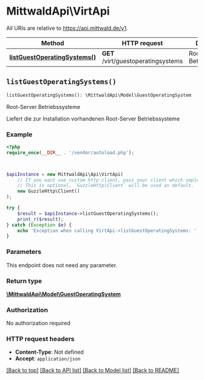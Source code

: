 # MittwaldApi\VirtApi

All URIs are relative to https://api.mittwald.de/v1.

Method | HTTP request | Description
------------- | ------------- | -------------
[**listGuestOperatingSystems()**](VirtApi.md#listGuestOperatingSystems) | **GET** /virt/guestoperatingsystems | Root-Server Betriebssysteme


## `listGuestOperatingSystems()`

```php
listGuestOperatingSystems(): \MittwaldApi\Model\GuestOperatingSystem
```

Root-Server Betriebssysteme

Liefert die zur Installation vorhandenen Root-Server Betriebssysteme

### Example

```php
<?php
require_once(__DIR__ . '/vendor/autoload.php');



$apiInstance = new MittwaldApi\Api\VirtApi(
    // If you want use custom http client, pass your client which implements `GuzzleHttp\ClientInterface`.
    // This is optional, `GuzzleHttp\Client` will be used as default.
    new GuzzleHttp\Client()
);

try {
    $result = $apiInstance->listGuestOperatingSystems();
    print_r($result);
} catch (Exception $e) {
    echo 'Exception when calling VirtApi->listGuestOperatingSystems: ', $e->getMessage(), PHP_EOL;
}
```

### Parameters

This endpoint does not need any parameter.

### Return type

[**\MittwaldApi\Model\GuestOperatingSystem**](../Model/GuestOperatingSystem.md)

### Authorization

No authorization required

### HTTP request headers

- **Content-Type**: Not defined
- **Accept**: `application/json`

[[Back to top]](#) [[Back to API list]](../../README.md#endpoints)
[[Back to Model list]](../../README.md#models)
[[Back to README]](../../README.md)
